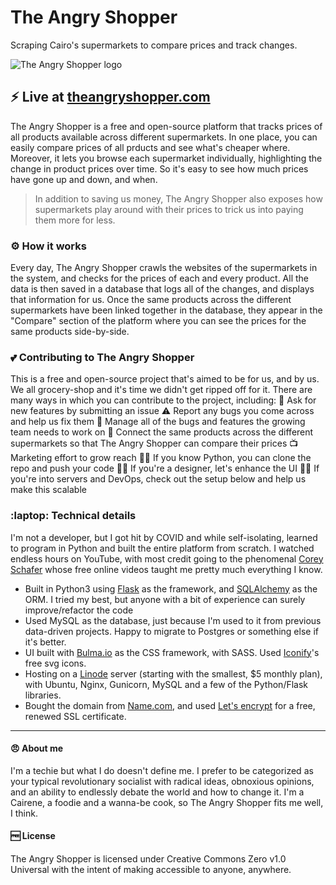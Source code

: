 # The Angry Shopper
Scraping Cairo's supermarkets to compare prices and track changes.

![The Angry Shopper logo](https://theangryshopper.com/static/images/the-angry-shopper-logo.png)

## :zap: Live at [theangryshopper.com](https://theangryshopper.com)
The Angry Shopper is a free and open-source platform that tracks prices of all products available across different supermarkets. In one place, you can easily compare prices of all prducts and see what's cheaper where. Moreover, it lets you browse each supermarket individually, highlighting the change in product prices over time. So it's easy to see how much prices have gone up and down, and when. 

> In addition to saving us money, The Angry Shopper also exposes how supermarkets play around with their prices to trick us into paying them more for less. 

### :gear: How it works
Every day, The Angry Shopper crawls the websites of the supermarkets in the system, and checks for the prices of each and every product. All the data is then saved in a database that logs all of the changes, and displays that information for us. Once the same products across the different supermarkets have been linked together in the database, they appear in the "Compare" section of the platform where you can see the prices for the same products side-by-side.

### :two_hearts: Contributing to The Angry Shopper
This is a free and open-source project that's aimed to be for us, and by us. We all grocery-shop and it's time we didn't get ripped off for it. There are many ways in which you can contribute to the project, including:
:speech_balloon: Ask for new features by submitting an issue
:warning: Report any bugs you come across and help us fix them
:pencil: Manage all of the bugs and features the growing team needs to work on
:open_file_folder: Connect the same products across the different supermarkets so that The Angry Shopper can compare their prices
:tv: Marketing effort to grow reach
:woman_technologist: If you know Python, you can clone the repo and push your code
:man_artist: If you're a designer, let's enhance the UI
:woman_mechanic: If you're into servers and DevOps, check out the setup below and help us make this scalable

### :laptop: Technical details
I'm not a developer, but I got hit by COVID and while self-isolating, learned to program in Python and built the entire platform from scratch. I watched endless hours on YouTube, with most credit going to the phenomenal [Corey Schafer](https://www.youtube.com/user/schafer5) whose free online videos taught me pretty much everything I know. 
* Built in Python3 using [Flask](https://flask.palletsprojects.com/en/1.1.x/) as the framework, and [SQLAlchemy](https://www.sqlalchemy.org/) as the ORM. I tried my best, but anyone with a bit of experience can surely improve/refactor the code
* Used MySQL as the database, just because I'm used to it from previous data-driven projects. Happy to migrate to Postgres or something else if it's better.
* UI built with [Bulma.io](https://bulma.io/) as the CSS framework, with SASS. Used [Iconify](https://iconify.design/)'s free svg icons. 
* Hosting on a [Linode](https://www.linode.com/) server (starting with the smallest, $5 monthly plan), with Ubuntu, Nginx, Gunicorn, MySQL and a few of the Python/Flask libraries.
* Bought the domain from [Name.com](https://www.name.com/), and used [Let's encrypt](https://letsencrypt.org/) for a free, renewed SSL certificate.

---

#### :angry: About me
I'm a techie but what I do doesn't define me. I prefer to be categorized as your typical revolutionary socialist with radical ideas, obnoxious opinions, and an ability to endlessly debate the world and how to change it. I'm a Cairene, a foodie and a wanna-be cook, so The Angry Shopper fits me well, I think.

#### :free: License
The Angry Shopper is licensed under Creative Commons Zero v1.0 Universal with the intent of making accessible to anyone, anywhere. 